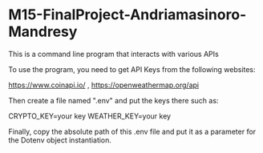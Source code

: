# M15-FinalProject-Andriamasinoro-Mandresy
This is a command line program that interacts with various APIs

To use the program, you need to get API Keys from the following websites: 

https://www.coinapi.io/ , https://openweathermap.org/api

Then create a file named ".env" and put the keys there such as: 

  CRYPTO_KEY=your key
  WEATHER_KEY=your key

Finally, copy the absolute path of this .env file and put it as a parameter for the Dotenv object instantiation.

